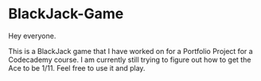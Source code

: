 # BlackJack-Game
Hey everyone. 

This is a BlackJack game that I have worked on for a Portfolio Project for a Codecademy course.
I am currently still trying to figure out how to get the Ace to be 1/11.
Feel free to use it and play.
